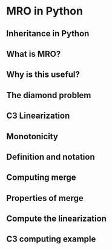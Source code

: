# MRO in Python

## Inheritance in Python

## What is MRO?

## Why is this useful?

## The diamond problem

## C3 Linearization

## Monotonicity

## Definition and notation

## Computing merge

## Properties of merge

## Compute the linearization

## C3 computing example
